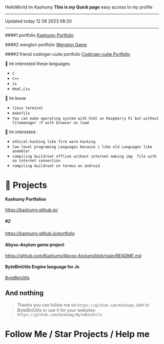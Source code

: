 HelloWorld  im Kashumy 
**This is my Quick page**
easy access to my profile
___
Updated today 12 06 2023
08:20
___

####1 portfolio 
[Kashumy Portfolio](https://kashumy.github.io)

####2 wenglon portfoilo 
[Wenglon Game](https://wenglon.github.io)

####3 friend codinger-cutie portfoilo
[Codinger-cutie Portfoilo](https://codinger-cutie.github.io)

🌱 Im interested these languages

- `C`
- `C++`
- `Js`
- `Html,Css`

💪 Im know

- `linux terminal`
- `makefile`
- `You can make operating system with html on Raspberry Pi but without filemanager :P with browser on load`

🎉 Im interested :

- `ethical-hacking like firm ware hacking`
- `low level programing Languages because i like old Languages like asembler`
- `compiling buildroot offline without internet making img 
file with no internet connection`
- `compiling buildroot on termux on android`
# 💪 Projects

#### Kashumy Portfolios
https://kashumy.github.io/
##### #2
https://kashumy.github.io/portfoilo
#### Abyss-Asylum game project
https://github.com/Kashumy/Abyss-Asylum/blob/main/README.md
#### ByteBinUtils Engine language for Js
[ByteBinUtils](https://github.com/Kashumy/ByteBinUtils)
## And nothing 
> Thanks you can follow me on
`https://github.com/Kashumy`
> Join to ByteBinUtils or use it for your websites
`https://github.com/Kashumy/ByteBinUtils`


# Follow Me / Star Projects / Help me

